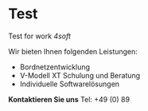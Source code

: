 # Test
Test for work
*4soft*

Wir bieten Ihnen folgenden Leistungen:
- Bordnetzentwicklung
- V-Modell XT Schulung und Beratung
- Individuelle Softwarelösungen

**Kontaktieren Sie uns**
Tel: +49 (0) 89 
